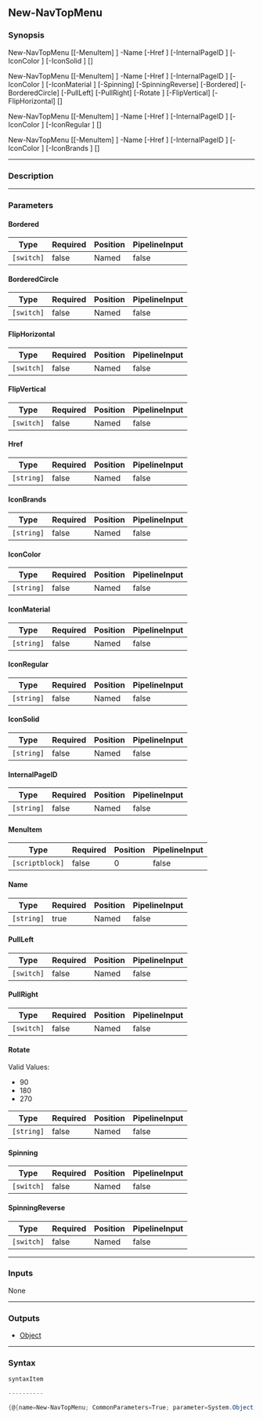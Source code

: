 New-NavTopMenu
--------------




### Synopsis

New-NavTopMenu [[-MenuItem] <scriptblock>] -Name <string> [-Href <string>] [-InternalPageID <string>] [-IconColor <string>] [-IconSolid <string>] [<CommonParameters>]

New-NavTopMenu [[-MenuItem] <scriptblock>] -Name <string> [-Href <string>] [-InternalPageID <string>] [-IconColor <string>] [-IconMaterial <string>] [-Spinning] [-SpinningReverse] [-Bordered] [-BorderedCircle] [-PullLeft] [-PullRight] [-Rotate <string>] [-FlipVertical] [-FlipHorizontal] [<CommonParameters>]

New-NavTopMenu [[-MenuItem] <scriptblock>] -Name <string> [-Href <string>] [-InternalPageID <string>] [-IconColor <string>] [-IconRegular <string>] [<CommonParameters>]

New-NavTopMenu [[-MenuItem] <scriptblock>] -Name <string> [-Href <string>] [-InternalPageID <string>] [-IconColor <string>] [-IconBrands <string>] [<CommonParameters>]




---


### Description


---


### Parameters
#### **Bordered**




|Type      |Required|Position|PipelineInput|
|----------|--------|--------|-------------|
|`[switch]`|false   |Named   |false        |



#### **BorderedCircle**




|Type      |Required|Position|PipelineInput|
|----------|--------|--------|-------------|
|`[switch]`|false   |Named   |false        |



#### **FlipHorizontal**




|Type      |Required|Position|PipelineInput|
|----------|--------|--------|-------------|
|`[switch]`|false   |Named   |false        |



#### **FlipVertical**




|Type      |Required|Position|PipelineInput|
|----------|--------|--------|-------------|
|`[switch]`|false   |Named   |false        |



#### **Href**




|Type      |Required|Position|PipelineInput|
|----------|--------|--------|-------------|
|`[string]`|false   |Named   |false        |



#### **IconBrands**




|Type      |Required|Position|PipelineInput|
|----------|--------|--------|-------------|
|`[string]`|false   |Named   |false        |



#### **IconColor**




|Type      |Required|Position|PipelineInput|
|----------|--------|--------|-------------|
|`[string]`|false   |Named   |false        |



#### **IconMaterial**




|Type      |Required|Position|PipelineInput|
|----------|--------|--------|-------------|
|`[string]`|false   |Named   |false        |



#### **IconRegular**




|Type      |Required|Position|PipelineInput|
|----------|--------|--------|-------------|
|`[string]`|false   |Named   |false        |



#### **IconSolid**




|Type      |Required|Position|PipelineInput|
|----------|--------|--------|-------------|
|`[string]`|false   |Named   |false        |



#### **InternalPageID**




|Type      |Required|Position|PipelineInput|
|----------|--------|--------|-------------|
|`[string]`|false   |Named   |false        |



#### **MenuItem**




|Type           |Required|Position|PipelineInput|
|---------------|--------|--------|-------------|
|`[scriptblock]`|false   |0       |false        |



#### **Name**




|Type      |Required|Position|PipelineInput|
|----------|--------|--------|-------------|
|`[string]`|true    |Named   |false        |



#### **PullLeft**




|Type      |Required|Position|PipelineInput|
|----------|--------|--------|-------------|
|`[switch]`|false   |Named   |false        |



#### **PullRight**




|Type      |Required|Position|PipelineInput|
|----------|--------|--------|-------------|
|`[switch]`|false   |Named   |false        |



#### **Rotate**

Valid Values:

* 90
* 180
* 270






|Type      |Required|Position|PipelineInput|
|----------|--------|--------|-------------|
|`[string]`|false   |Named   |false        |



#### **Spinning**




|Type      |Required|Position|PipelineInput|
|----------|--------|--------|-------------|
|`[switch]`|false   |Named   |false        |



#### **SpinningReverse**




|Type      |Required|Position|PipelineInput|
|----------|--------|--------|-------------|
|`[switch]`|false   |Named   |false        |





---


### Inputs
None




---


### Outputs
* [Object](https://learn.microsoft.com/en-us/dotnet/api/System.Object)






---


### Syntax
```PowerShell
syntaxItem
```
```PowerShell
----------
```
```PowerShell
{@{name=New-NavTopMenu; CommonParameters=True; parameter=System.Object[]}, @{name=New-NavTopMenu; CommonParameters=True; parameter=System.Object[]}, @{name=New-NavTopMenu; Common…
```
